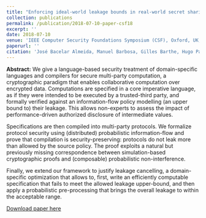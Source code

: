 ```yaml
---
title: "Enforcing ideal-world leakage bounds in real-world secret sharing MPC frameworks"
collection: publications
permalink: /publication/2018-07-10-paper-csf18
excerpt: ''
date: 2018-07-10
venue: 'IEEE Computer Security Foundations Symposium (CSF), Oxford, UK, 2018'
paperurl: ''
citation: 'José Bacelar Almeida, Manuel Barbosa, Gilles Barthe, Hugo Pacheco, Vitor Pereira and Bernardo Portela, Enforcing ideal-world leakage bounds in real-world secret sharing MPC frameworks. In IEEE Computer Security Foundations Symposium (CSF), Oxford, UK, 2018'
---
```

**Abstract:** We give a language-based security treatment of domain-specific languages and compilers for secure multi-party computation, a cryptographic paradigm that enables collaborative computation over encrypted data. Computations are specified in a core imperative language, as if they were intended to be executed by a trusted-third party, and formally verified against an information-flow policy modelling (an upper bound to) their leakage. This allows non-experts to assess the impact of performance-driven authorized disclosure of intermediate values. 

Specifications are then compiled into multi-party protocols. We formalize protocol security using (distributed) probabilistic information-flow and prove that compilation is security-preserving: protocols do not leak more than allowed by the source policy. The proof exploits a natural but previously missing correspondence between simulation-based cryptographic proofs and (composable) probabilistic non-interference. 

Finally, we extend our framework to justify leakage cancelling, a domain-specific optimization that allows to, first, write an efficiently computable specification that fails to meet the allowed leakage upper-bound, and then apply a probabilistic pre-processing that brings the overall leakage to within the acceptable range.

[Download paper here](https://eprint.iacr.org/2018/404.pdf)

